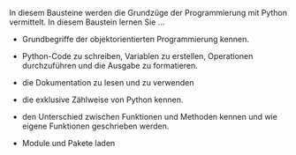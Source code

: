 In diesem Bausteine werden die Grundzüge der Programmierung mit Python vermittelt. In diesem Baustein lernen Sie ...

  - Grundbegriffe der objektorientierten Programmierung kennen.
  
  - Python-Code zu schreiben, Variablen zu erstellen, Operationen durchzuführen und die Ausgabe zu formatieren.

  - die Dokumentation zu lesen und zu verwenden

  - die exklusive Zählweise von Python kennen.

  - den Unterschied zwischen Funktionen und Methoden kennen und wie eigene Funktionen geschrieben werden.

  - Module und Pakete laden
